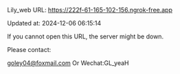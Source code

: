 Lily_web URL: https://222f-61-165-102-156.ngrok-free.app

Updated at: 2024-12-06 06:15:14

If you cannot open this URL, the server might be down.

Please contact: 

goley04@foxmail.com Or Wechat:GL_yeaH